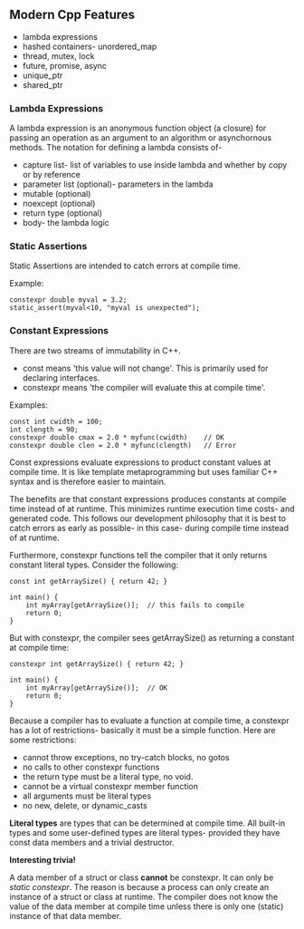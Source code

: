## Modern Cpp Features

* lambda expressions
* hashed containers- unordered_map
* thread, mutex, lock
* future, promise, async
* unique_ptr
* shared_ptr

### Lambda Expressions

A lambda expression is an anonymous function object (a closure) 
for passing an operation as an argument to an algorithm or asynchornous
methods.  The notation for defining a lambda consists of- 

* capture list- list of variables to use inside lambda and whether by 
   copy or by reference
* parameter list (optional)- parameters in the lambda
* mutable (optional)
* noexcept (optional)
* return type (optional)
* body- the lambda logic


### Static Assertions

Static Assertions are intended to catch errors at compile time. 

Example:

~~~
constexpr double myval = 3.2;
static_assert(myval<10, "myval is unexpected");
~~~


### Constant Expressions

There are two streams of immutability in C++.  

+ const means 'this value will not change'.  This is primarily used
for declaring interfaces.
+ constexpr means 'the compiler will evaluate this at compile time'. 

Examples:

~~~
const int cwidth = 100;
int clength = 90;
constexpr double cmax = 2.0 * myfunc(cwidth)	// OK
constexpr double clen = 2.0 * myfunc(clength)	// Error
~~~

Const expressions evaluate expressions to product constant
values at compile time.  It is like template metaprogramming but 
uses familiar C++ syntax and is therefore easier to maintain. 

The benefits are that constant expressions produces constants at 
compile time instead of at runtime.  This minimizes runtime 
execution time costs- and generated code.  This follows our 
development philosophy that it is best to catch errors as early
as possible- in this case- during compile time instead of at runtime.

Furthermore, constexpr functions tell the compiler that it only
returns constant literal types.  Consider the following:

~~~
const int getArraySize() { return 42; }

int main() {
    int myArray[getArraySize()];  // this fails to compile
    return 0;
}
~~~~

But with constexpr, the compiler sees getArraySize() as returning a 
constant at compile time:

~~~
constexpr int getArraySize() { return 42; }

int main() {
    int myArray[getArraySize()];  // OK
    return 0;
}
~~~~

Because a compiler has to evaluate a function at compile time, a 
constexpr has a lot of restrictions- basically it must be a simple
function.   Here are some restrictions:

* cannot throw exceptions, no try-catch blocks, no gotos
* no calls to other constexpr functions
* the return type must be a literal type, no void.
* cannot be a virtual constexpr member function
* all arguments must be literal types
* no new, delete, or dynamic_casts

**Literal types** are types that can be determined at compile time.  All 
built-in types and some user-defined types are literal types- provided 
they have const data members and a trivial destructor. 

**Interesting trivia!**

A data member of a struct or class **cannot** be constexpr.  It can
only be *static constexpr*.  The reason is because a process can only
create an instance of a struct or class at runtime.  The compiler does
not know the value of the data member at compile time unless there is 
only one (static) instance of that data member. 


